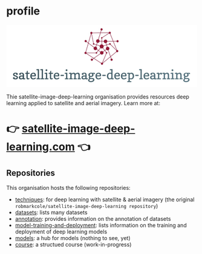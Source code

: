 # profile

<p align="center">
<img src="logo.png" width="700">
</p>

Thie satellite-image-deep-learning organisation provides resources deep learning applied to satellite and aerial imagery. Learn more at:

# 👉 [satellite-image-deep-learning.com](https://www.satellite-image-deep-learning.com/) 👈

## Repositories
This organisation hosts the following repositories:

- [techniques](https://github.com/satellite-image-deep-learning/techniques): for deep learning with satellite & aerial imagery (the original `robmarkcole/satellite-image-deep-learning repository`)
- [datasets](https://github.com/satellite-image-deep-learning/datasets): lists many datasets
- [annotation](https://github.com/satellite-image-deep-learning/annotation): provides information on the annotation of datasets
- [model-training-and-deployment](https://github.com/satellite-image-deep-learning/model-training-and-deployment): lists information on the training and deployment of deep learning models
- [models](https://github.com/satellite-image-deep-learning/models): a hub for models (nothing to see, yet)
- [course](https://github.com/satellite-image-deep-learning/course): a structued course (work-in-progress)
